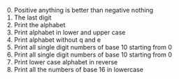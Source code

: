 0. Positive anything is better than negative nothing
1. The last digit
2. Print the alphabet
3. Print alphabet in lower and upper case
4. Print alphabet without q and e
5. Print all single digit numbers of base 10 starting from 0
6. Print all single digit numbers of base 10 starting from 0
7. Print lower case alphabet in reverse
8. Print all the numbers of base 16 in lowercase
